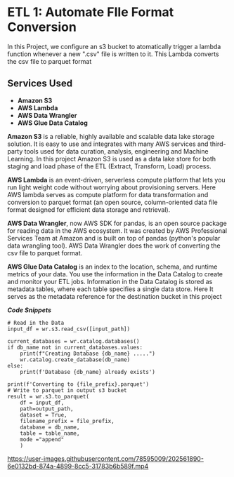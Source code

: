 # ETL 1: Automate FIle Format Conversion

In this Project, we configure an s3 bucket to atomatically trigger a lambda function
whenever a new ".csv" file is written to it.
This Lambda converts the csv file to parquet format

## Services Used
- **Amazon S3**
- **AWS Lambda**
- **AWS Data Wrangler**
- **AWS Glue Data Catalog**

**Amazon S3** is a reliable, highly available and scalable data lake storage solution. It is easy to use and integrates with many AWS services and third-party tools used for data curation, analysis, engineering and Machine Learning. In this project Amazon S3 is used as a data lake store for both staging and load phase of the ETL (Extract, Transform, Load) process.

**AWS Lambda** is an event-driven, serverless compute platform that lets you run light weight code without worrying about provisioning servers. Here AWS lambda serves as compute platform for data transformation and conversion to parquet format (an open source, column-oriented data file format designed for efficient data storage and retrieval).

**AWS Data Wrangler**, now AWS SDK for pandas, is an open source package for reading data in the AWS ecosystem. It was created by AWS Professional Services Team at Amazon and is built on top of pandas (python's popular data wrangling tool). AWS Data Wrangler does the work of converting the csv file to parquet format.

**AWS Glue Data Catalog** is an index to the location, schema, and runtime metrics of your data. You use the information in the Data Catalog to create and monitor your ETL jobs. Information in the Data Catalog is stored as metadata tables, where each table specifies a single data store. Here It serves as the metadata reference for the destination bucket in this project

***Code Snippets***
```
# Read in the Data
input_df = wr.s3.read_csv([input_path])
        
current_databases = wr.catalog.databases()
if db_name not in current_databases.values:
    print(f"Creating Database {db_name} .....")
    wr.catalog.create_database(db_name)
else:
    print(f'Database {db_name} already exists')

print(f'Converting to {file_prefix}.parquet')
# Write to parquet in output s3 bucket
result = wr.s3.to_parquet(
    df = input_df,
    path=output_path,
    dataset = True,
    filename_prefix = file_prefix,
    database = db_name,
    table = table_name,
    mode ="append"
    )
```




https://user-images.githubusercontent.com/78595009/202561890-6e0132bd-874a-4899-8cc5-31783b6b589f.mp4

